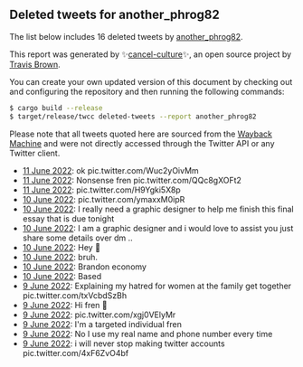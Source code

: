 ## Deleted tweets for another_phrog82

The list below includes 16 deleted tweets by
[another_phrog82](https://twitter.com/another_phrog82).



This report was generated by ✨[cancel-culture](https://github.com/travisbrown/cancel-culture)✨,
an open source project by [Travis Brown](https://twitter.com/travisbrown).

You can create your own updated version of this document by checking out and configuring the
repository and then running the following commands:

```bash
$ cargo build --release
$ target/release/twcc deleted-tweets --report another_phrog82
```

Please note that all tweets quoted here are sourced from the
[Wayback Machine](https://web.archive.org) and were not directly accessed through the Twitter API or
any Twitter client.

* [11 June 2022](https://web.archive.org/web/20220611033729/https://twitter.com/another_phrog82/status/1535466092927254529): ok pic.twitter.com/Wuc2yOivMm <!--1535466092927254529-->
* [11 June 2022](https://web.archive.org/web/20220611013622/https://twitter.com/another_phrog82/status/1535435525892591616): Nonsense fren pic.twitter.com/QQc8gXOFt2 <!--1535435525892591616-->
* [11 June 2022](https://web.archive.org/web/20220611013507/https://twitter.com/another_phrog82/status/1535435258761461761): pic.twitter.com/H9Ygki5X8p <!--1535435258761461761-->
* [10 June 2022](https://web.archive.org/web/20220610201041/https://twitter.com/another_phrog82/status/1535353732690583552): pic.twitter.com/ymaxxM0ipR <!--1535353732690583552-->
* [10 June 2022](https://web.archive.org/web/20220610195938/https://twitter.com/another_phrog82/status/1535350891590688768): I really need a graphic designer to help me finish this final essay that is due tonight <!--1535350891590688768-->
* [10 June 2022](https://web.archive.org/web/20220610195403/https://twitter.com/another_phrog82/status/1535349408312737793): I am a graphic designer and i would love to assist you just share some details over dm .. <!--1535349408312737793-->
* [10 June 2022](https://web.archive.org/web/20220610174436/https://twitter.com/another_phrog82/status/1535316856457814019): Hey 👋 <!--1535316856457814019-->
* [10 June 2022](https://web.archive.org/web/20220610035616/https://twitter.com/another_phrog82/status/1535108416175280140): bruh. <!--1535108416175280140-->
* [10 June 2022](https://web.archive.org/web/20220610034854/https://twitter.com/another_phrog82/status/1535106598720442371): Brandon economy <!--1535106598720442371-->
* [10 June 2022](https://web.archive.org/web/20220610034700/https://twitter.com/another_phrog82/status/1535106028261543954): Based <!--1535106028261543954-->
* [ 9 June 2022](https://web.archive.org/web/20220609232028/https://twitter.com/another_phrog82/status/1535038921175859224): Explaining my hatred for women at the family get together pic.twitter.com/txVcbdSzBh <!--1535038921175859224-->
* [ 9 June 2022](https://web.archive.org/web/20220609230802/https://twitter.com/another_phrog82/status/1535035809488949250): Hi fren 👋 <!--1535035809488949250-->
* [ 9 June 2022](https://web.archive.org/web/20220609224353/https://twitter.com/another_phrog82/status/1535029777265991681): pic.twitter.com/xgj0VElyMr <!--1535029777265991681-->
* [ 9 June 2022](https://web.archive.org/web/20220609193601/https://twitter.com/another_phrog82/status/1534982458638323712): I'm a targeted individual fren <!--1534982458638323712-->
* [ 9 June 2022](https://web.archive.org/web/20220609181141/https://twitter.com/another_phrog82/status/1534960613167976449): No I use my real name and phone number every time <!--1534960613167976449-->
* [ 9 June 2022](https://web.archive.org/web/20220609174607/https://twitter.com/another_phrog82/status/1534954932243144706): i will never stop making twitter accounts pic.twitter.com/4xF6ZvO4bf <!--1534954932243144706-->
